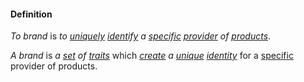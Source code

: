 #### Definition

*To brand* is *to [uniquely](https://github.com/gcassel/Modular-Organizing-Terminology/blob/JOBranch/terms/unique.md) [identify](https://github.com/gcassel/Modular-Organizing-Terminology/blob/JOBranch/terms/identify.md) a [specific](https://github.com/gcassel/Modular-Organizing-Terminology/blob/JOBranch/terms/specific.md) [provider](https://github.com/gcassel/Modular-Organizing-Terminology/blob/JOBranch/terms/provide.md) of [products](https://github.com/gcassel/Modular-Organizing-Terminology/blob/JOBranch/terms/product.md)*.

*A brand* is *a [set](https://github.com/gcassel/Modular-Organizing-Terminology/blob/JOBranch/terms/set.md) of [traits](https://github.com/gcassel/Modular-Organizing-Terminology/blob/JOBranch/terms/trait.md)* which *[create](https://github.com/gcassel/Modular-Organizing-Terminology/blob/JOBranch/terms/create.md) a [unique](https://github.com/gcassel/Modular-Organizing-Terminology/blob/JOBranch/terms/unique.md) [identity](https://github.com/gcassel/Modular-Organizing-Terminology/blob/JOBranch/terms/identity.md)* for a [specific](https://github.com/gcassel/Modular-Organizing-Terminology/blob/JOBranch/terms/specific.md) provider of products.
